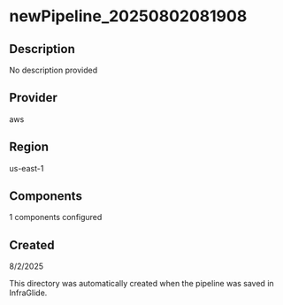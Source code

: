 # newPipeline_20250802081908

## Description
No description provided

## Provider
aws

## Region
us-east-1

## Components
1 components configured

## Created
8/2/2025

This directory was automatically created when the pipeline was saved in InfraGlide.
